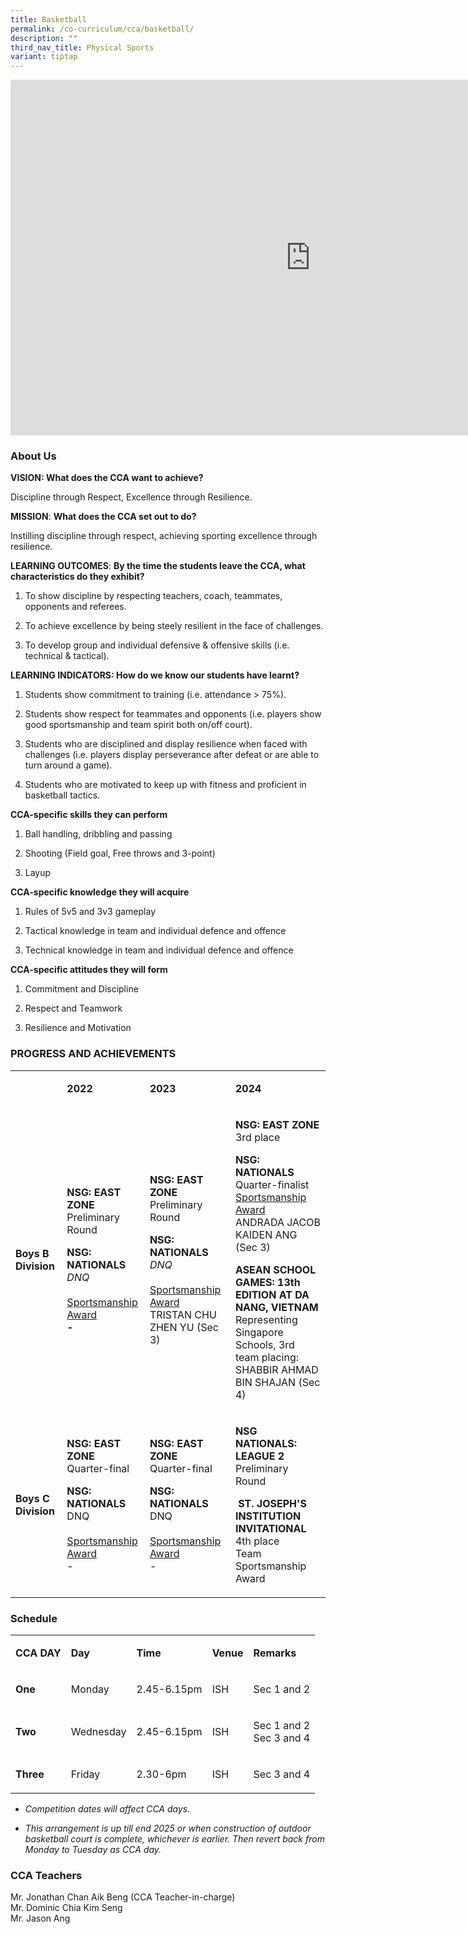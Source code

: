 ```yaml
---
title: Basketball
permalink: /co-curriculum/cca/basketball/
description: ""
third_nav_title: Physical Sports
variant: tiptap
---
```

<div class="iframe-wrapper">
<iframe height="569" width="960" allowfullscreen="true" frameborder="0" src="https://docs.google.com/presentation/d/1krHE4hMK3Vc4RiRR5zNV0_TgrTIZnSN-oGjovruJms8/embed?start=true&amp;loop=true&amp;delayms=3000"></iframe>
</div>
<h3>About Us</h3>
<p><strong>VISION: What does the CCA want to achieve?&nbsp;</strong>
</p>
<p>Discipline through Respect, Excellence through Resilience.</p>
<p><strong>MISSION</strong>: <strong>What does the CCA set out to do?</strong>
</p>
<p>Instilling discipline through respect, achieving sporting excellence through
resilience.</p>
<p><strong>LEARNING OUTCOMES</strong>: <strong>By the time the students leave the CCA, what characteristics do they exhibit?</strong>
</p>
<ol data-tight="true" class="tight">
<li>
<p>To show discipline by respecting teachers, coach, teammates, opponents
and referees.</p>
</li>
<li>
<p>To achieve excellence by being steely resilient in the face of challenges.</p>
</li>
<li>
<p>To develop group and individual defensive &amp; offensive skills (i.e.
technical &amp; tactical).</p>
</li>
</ol>
<p><strong>LEARNING INDICATORS: How do we know our students have learnt?</strong>
</p>
<ol data-tight="true" class="tight">
<li>
<p>Students show commitment to training (i.e. attendance &gt; 75%).</p>
</li>
</ol>
<ol start="2" data-tight="true" class="tight">
<li>
<p>Students show respect for teammates and opponents (i.e. players show good
sportsmanship and team spirit both on/off court).</p>
</li>
</ol>
<ol start="3" data-tight="true" class="tight">
<li>
<p>Students who are disciplined and display resilience when faced with challenges
(i.e. players display perseverance after defeat or are able to turn around
a game).</p>
</li>
</ol>
<ol start="4" data-tight="true" class="tight">
<li>
<p>Students who are motivated to keep up with fitness and proficient in basketball
tactics.</p>
</li>
</ol>
<p><strong>CCA-specific skills they can perform</strong>
</p>
<ol data-tight="true" class="tight">
<li>
<p>Ball handling, dribbling and passing</p>
</li>
<li>
<p>Shooting (Field goal, Free throws and 3-point)</p>
</li>
<li>
<p>Layup</p>
</li>
</ol>
<p><strong>CCA-specific knowledge they will acquire</strong>
</p>
<ol data-tight="true" class="tight">
<li>
<p>Rules of 5v5 and 3v3 gameplay</p>
</li>
<li>
<p>Tactical knowledge in team and individual defence and offence</p>
</li>
<li>
<p>Technical knowledge in team and individual defence and offence</p>
</li>
</ol>
<p><strong>CCA-specific attitudes they will form</strong>
</p>
<ol data-tight="true" class="tight">
<li>
<p>Commitment and Discipline</p>
</li>
<li>
<p>Respect and Teamwork</p>
</li>
<li>
<p>Resilience and Motivation</p>
</li>
</ol>
<h3>PROGRESS AND ACHIEVEMENTS</h3>
<table style="minWidth: 100px">
<colgroup>
<col>
<col>
<col>
<col>
</colgroup>
<tbody>
<tr>
<td rowspan="1" colspan="1">
<p></p>
</td>
<td rowspan="1" colspan="1">
<p><strong>2022</strong>
</p>
</td>
<td rowspan="1" colspan="1">
<p><strong>2023</strong>
</p>
</td>
<td rowspan="1" colspan="1">
<p><strong>2024</strong>
</p>
</td>
</tr>
<tr>
<td rowspan="1" colspan="1">
<p><strong>Boys B Division</strong>
</p>
</td>
<td rowspan="1" colspan="1">
<p><strong>NSG: EAST ZONE <br></strong>Preliminary Round</p>
<p><strong>NSG: NATIONALS<br></strong><em>DNQ</em><strong><br><br></strong><u>Sportsmanship Award</u><strong><br>-</strong>
</p>
</td>
<td rowspan="1" colspan="1">
<p><strong>NSG: EAST ZONE <br></strong>Preliminary Round</p>
<p><strong>NSG: NATIONALS<br></strong><em>DNQ</em><strong><br><br></strong><u>Sportsmanship Award</u><strong><br></strong>TRISTAN
CHU ZHEN YU (Sec 3)</p>
</td>
<td rowspan="1" colspan="1">
<p><strong>NSG: EAST ZONE</strong>
<br>3rd place</p>
<p><strong>NSG: NATIONALS</strong>
<br>Quarter-finalist
<br><u>Sportsmanship Award</u>
<br>ANDRADA JACOB KAIDEN ANG (Sec 3)</p>
<p><strong>ASEAN SCHOOL GAMES: 13th EDITION AT DA NANG, VIETNAM<br></strong>Representing
Singapore Schools, 3rd team placing:
<br>SHABBIR AHMAD BIN SHAJAN (Sec 4)</p>
</td>
</tr>
<tr>
<td rowspan="1" colspan="1">
<p><strong>Boys C Division</strong>
</p>
</td>
<td rowspan="1" colspan="1">
<p><strong>NSG: EAST ZONE <br></strong>Quarter-final</p>
<p><strong>NSG: NATIONALS<br></strong>DNQ<strong><br><br></strong><u>Sportsmanship Award</u><strong><br></strong>-</p>
</td>
<td rowspan="1" colspan="1">
<p><strong>NSG: EAST ZONE <br></strong>Quarter-final</p>
<p><strong>NSG: NATIONALS<br></strong>DNQ<strong><br><br></strong><u>Sportsmanship Award</u><strong><br></strong>-</p>
</td>
<td rowspan="1" colspan="1">
<p><strong>NSG NATIONALS: LEAGUE 2</strong> 
<br>Preliminary Round</p>
<p><strong>&nbsp;ST. JOSEPH'S INSTITUTION INVITATIONAL</strong>
<br>4th place
<br>Team Sportsmanship Award</p>
</td>
</tr>
</tbody>
</table>
<h3>Schedule</h3>
<table style="minWidth: 125px">
<colgroup>
<col>
<col>
<col>
<col>
<col>
</colgroup>
<tbody>
<tr>
<td rowspan="1" colspan="1">
<p><strong>CCA DAY</strong>
</p>
</td>
<td rowspan="1" colspan="1">
<p><strong>Day</strong>
</p>
</td>
<td rowspan="1" colspan="1">
<p><strong>Time</strong>
</p>
</td>
<td rowspan="1" colspan="1">
<p><strong>Venue</strong>
</p>
</td>
<td rowspan="1" colspan="1">
<p><strong>Remarks</strong>
</p>
</td>
</tr>
<tr>
<td rowspan="1" colspan="1">
<p><strong>One</strong>
</p>
</td>
<td rowspan="1" colspan="1">
<p>Monday</p>
</td>
<td rowspan="1" colspan="1">
<p>2.45-6.15pm</p>
</td>
<td rowspan="1" colspan="1">
<p>ISH</p>
</td>
<td rowspan="1" colspan="1">
<p>Sec 1 and 2</p>
</td>
</tr>
<tr>
<td rowspan="1" colspan="1">
<p><strong>Two</strong>
</p>
</td>
<td rowspan="1" colspan="1">
<p>Wednesday</p>
</td>
<td rowspan="1" colspan="1">
<p>2.45-6.15pm</p>
</td>
<td rowspan="1" colspan="1">
<p>ISH</p>
</td>
<td rowspan="1" colspan="1">
<p>Sec 1 and 2
<br>Sec 3 and 4</p>
</td>
</tr>
<tr>
<td rowspan="1" colspan="1">
<p><strong>Three</strong>
</p>
</td>
<td rowspan="1" colspan="1">
<p>Friday</p>
</td>
<td rowspan="1" colspan="1">
<p>2.30-6pm</p>
</td>
<td rowspan="1" colspan="1">
<p>ISH</p>
</td>
<td rowspan="1" colspan="1">
<p>Sec 3 and 4</p>
</td>
</tr>
</tbody>
</table>
<ul data-tight="true" class="tight">
<li>
<p><em>Competition dates will affect CCA days.</em>
</p>
</li>
<li>
<p><em>This arrangement is up till end 2025 or when construction of outdoor basketball court is complete, whichever is earlier. Then revert back from Monday to Tuesday as CCA day.</em>
</p>
</li>
</ul>
<h3>CCA Teachers</h3>
<p>Mr. Jonathan Chan Aik Beng (CCA Teacher-in-charge)
<br>Mr. Dominic Chia Kim Seng
<br>Mr. Jason Ang</p>